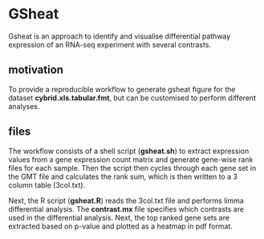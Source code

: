 # GSheat
Gsheat is an approach to identify and visualise differential pathway expression of an RNA-seq experiment with several contrasts.

## motivation
To provide a reproducible workflow to generate gsheat figure for the dataset **cybrid.xls.tabular.fmt**, but can be customised to perform different analyses.

## files
The workflow consists of a shell script (**gsheat.sh**) to extract expression values from a gene expression count matrix and generate gene-wise rank files for each sample. Then the script then cycles through each gene set in the GMT file and calculates the rank sum, which is then written to a 3 column table (3col.txt).

Next, the R script (**gsheat.R**) reads the 3col.txt file and performs limma differential analysis. The **contrast.mx** file specifies which contrasts are used in the differential analysis. Next, the top ranked gene sets are extracted based on p-value and plotted as a heatmap in pdf format.
